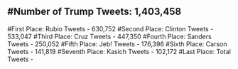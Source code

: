 #Number of Trump Tweets: 1,403,458
---
#First Place: Rubio Tweets - 630,752
#Second Place: Clinton Tweets - 533,047
#Third Place: Cruz Tweets - 447,350
#Fourth Place: Sanders Tweets - 250,052
#Fifth Place: Jeb! Tweets - 176,396
#Sixth Place: Carson Tweets - 141,819
#Seventh Place: Kasich Tweets - 102,172
#Last Place: Total Tweets -  
